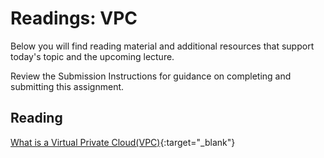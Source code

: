 # Readings: VPC

Below you will find reading material and additional resources that support today's topic and the upcoming lecture.

Review the Submission Instructions for guidance on completing and submitting this assignment.

## Reading

[What is a Virtual Private Cloud(VPC)](https://www.cloudflare.com/learning/cloud/what-is-a-virtual-private-cloud/){:target="_blank"}
